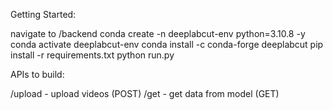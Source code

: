Getting Started:

navigate to /backend
conda create -n deeplabcut-env python=3.10.8 -y
conda activate deeplabcut-env
conda install -c conda-forge deeplabcut
pip install -r requirements.txt
python run.py

APIs to build:

/upload - upload videos (POST)
/get - get data from model (GET)
